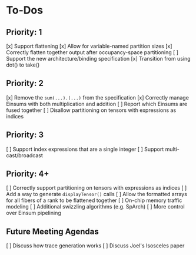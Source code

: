 # To-Dos

## Priority: 1

[x] Support flattening
[x] Allow for variable-named partition sizes
[x] Correctly flatten together output after occupancy-space partitioning
[ ] Support the new architecture/binding specification
[x] Transition from using dot() to take()

## Priority: 2

[x] Remove the `sum(...).(...)` from the specification
[x] Correctly manage Einsums with both multiplication and addition
[ ] Report which Einsums are fused together
[ ] Disallow partitioning on tensors with expressions as indices

## Priority: 3

[ ] Support index expressions that are a single integer
[ ] Support multi-cast/broadcast

## Priority: 4+

[ ] Correctly support partitioning on tensors with expressions as indices
[ ] Add a way to generate `displayTensor()` calls
[ ] Allow the formatted arrays for all fibers of a rank to be flattened together
[ ] On-chip memory traffic modeling
[ ] Additional swizzling algorithms (e.g. SpArch)
[ ] More control over Einsum pipelining

## Future Meeting Agendas

[ ] Discuss how trace generation works
[ ] Discuss Joel's Isosceles paper
